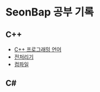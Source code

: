 # SeonBap 공부 기록

## C++

+ [C++ 프로그래밍 언어](https://github.com/SeonBap/TIL/blob/main/Cpp/Program_Structure.md)
+ [전처리기](https://github.com/SeonBap/TIL/blob/main/Cpp/Preprocessor.md)
+ [컴파일](https://github.com/SeonBap/TIL/blob/main/Cpp/Compile.md)

## C#